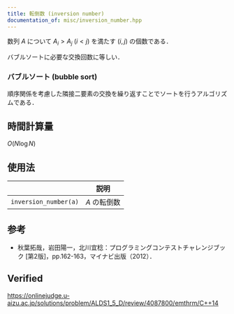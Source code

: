 ```yaml
---
title: 転倒数 (inversion number)
documentation_of: misc/inversion_number.hpp
---
```


数列 $A$ について $A_i > A_j \ (i < j)$ を満たす $(i, j)$ の個数である．

バブルソートに必要な交換回数に等しい．


### バブルソート (bubble sort)

順序関係を考慮した隣接二要素の交換を繰り返すことでソートを行うアルゴリズムである．


## 時間計算量

$O(N\log{N})$


## 使用法

||説明|
|:--:|:--:|
|`inversion_number(a)`|$A$ の転倒数|


## 参考

- 秋葉拓哉，岩田陽一，北川宜稔：プログラミングコンテストチャレンジブック \[第2版\]，pp.162-163，マイナビ出版（2012）．


## Verified

https://onlinejudge.u-aizu.ac.jp/solutions/problem/ALDS1_5_D/review/4087800/emthrm/C++14
